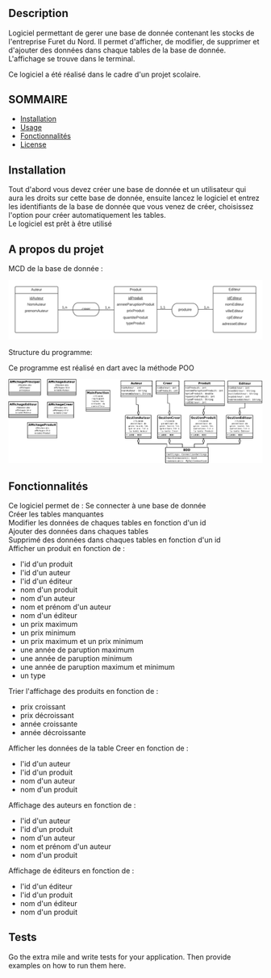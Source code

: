 # <Your-Project-Title>

## Description

Logiciel permettant de gerer une base de donnée contenant les stocks de l'entreprise Furet du Nord. Il permet d'afficher, de modifier, de supprimer et d'ajouter des données dans chaque tables de la base de donnée. L'affichage se trouve dans le terminal.  

Ce logiciel a été réalisé dans le cadre d'un projet scolaire.


## SOMMAIRE

- [Installation](#installation)
- [Usage](#usage)
- [Fonctionnalités](#credits)
- [License](#license)

## Installation

Tout d'abord vous devez créer une base de donnée et un utilisateur qui aura les droits sur cette base de donnée, ensuite lancez le logiciel et entrez les identifiants de la base de donnée que vous venez de créer, choisissez l'option pour créer automatiquement les tables.  
Le logiciel est prêt à être utilisé

## A propos du projet
  
MCD de la base de donnée : 

![MCD](images/mcd.png)

Structure du programme:

Ce programme est réalisé en dart avec la méthode POO  

![POO](images/poo.png)
  
## Fonctionnalités

Ce logiciel permet de :
  Se connecter à une base de donnée  
  Créer les tables manquantes  
  Modifier les données de chaques tables en fonction d'un id  
  Ajouter des données dans chaques tables  
  Supprimé des données dans chaques tables en fonction d'un id  
  Afficher un produit en fonction de :  
  - l'id d'un produit
  - l'id d'un auteur
  - l'id d'un éditeur
  - nom d'un produit
  - nom d'un auteur
  - nom et prénom d'un auteur
  - nom d'un éditeur
  - un prix maximum
  - un prix minimum
  - un prix maximum et un prix minimum
  - une année de paruption maximum
  - une année de paruption minimum 
  - une année de paruption maximum et minimum 
  - un type  
  
  Trier l'affichage des produits en fonction de :  
  - prix croissant
  - prix décroissant
  - année croissante
  - année décroissante  
  
  Afficher les données de la table Creer en fonction de :    
  - l'id d'un auteur
  - l'id d'un produit
  - nom d'un auteur
  - nom d'un produit  
  
  Affichage des auteurs en fonction de :  
  - l'id d'un auteur
  - l'id d'un produit
  - nom d'un auteur
  - nom et prénom d'un auteur
  - nom d'un produit  
  
  Affichage de éditeurs en fonction de :  
  - l'id d'un éditeur
  - l'id d'un produit
  - nom d'un éditeur
  - nom d'un produit

## Tests

Go the extra mile and write tests for your application. Then provide examples on how to run them here.
